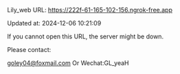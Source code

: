Lily_web URL: https://222f-61-165-102-156.ngrok-free.app

Updated at: 2024-12-06 10:21:09

If you cannot open this URL, the server might be down.

Please contact: 

goley04@foxmail.com Or Wechat:GL_yeaH